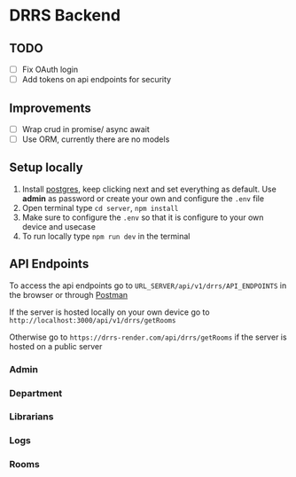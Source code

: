 # DRRS Backend
## TODO
- [ ] Fix OAuth login
- [ ] Add tokens on api endpoints for security

## Improvements
- [ ] Wrap crud in promise/ async await
- [ ] Use ORM, currently there are no models

## Setup locally
1. Install [postgres](https://www.postgresql.org/download/), keep clicking next and set everything as default. Use **admin** as password or create your own and configure the `.env` file
2. Open terminal type `cd server`, `npm install`
3. Make sure to configure the `.env` so that it is configure to your own device and usecase
4. To run locally type `npm run dev` in the terminal

## API Endpoints
To access the api endpoints go to `URL_SERVER/api/v1/drrs/API_ENDPOINTS` in the browser or through [Postman](https://www.postman.com/downloads/)

If the server is hosted locally on your own device go to `http://localhost:3000/api/v1/drrs/getRooms` 
 
Otherwise go to `https://drrs-render.com/api/drrs/getRooms` if the server is hosted on a public server

### Admin

### Department

### Librarians

### Logs

### Rooms
